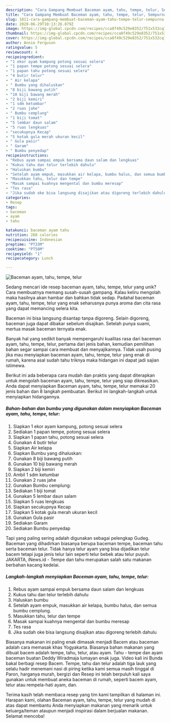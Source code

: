 ```yaml
---
description: "Cara Gampang Membuat Baceman ayam, tahu, tempe, telur, Sempurna"
title: "Cara Gampang Membuat Baceman ayam, tahu, tempe, telur, Sempurna"
slug: 1811-cara-gampang-membuat-baceman-ayam-tahu-tempe-telur-sempurna
date: 2020-06-29T10:13:26.879Z
image: https://img-global.cpcdn.com/recipes/cca8f49c529e8352/751x532cq70/baceman-ayam-tahu-tempe-telur-foto-resep-utama.jpg
thumbnail: https://img-global.cpcdn.com/recipes/cca8f49c529e8352/751x532cq70/baceman-ayam-tahu-tempe-telur-foto-resep-utama.jpg
cover: https://img-global.cpcdn.com/recipes/cca8f49c529e8352/751x532cq70/baceman-ayam-tahu-tempe-telur-foto-resep-utama.jpg
author: Annie Ferguson
ratingvalue: 5
reviewcount: 4
recipeingredient:
- "1 ekor ayam kampung potong sesuai selera"
- "1 papan tempe potong sesuai selera"
- "1 papan tahu potong sesuai selera"
- "4 butir telur"
- " Air kelapa"
- " Bumbu yang dihaluskan"
- "8 biji bawang putih"
- "10 biji bawang merah"
- "2 biji kemiri"
- "1 sdm ketumbar"
- "2 ruas jahe"
- " Bumbu cemplung"
- "1 biji tomat"
- "5 lembar daun salam"
- "5 ruas lengkuas"
- "secukupnya Kecap"
- "5 kotak gula merah ukuran kecil"
- " Gula pasir"
- " Garam"
- " Bumbu penyedap"
recipeinstructions:
- "Rebus ayam sampai empuk bersama daun salam dan lengkuas"
- "Kukus tahu dan telur terlebih dahulu"
- "Haluskan bumbu"
- "Setelah ayam empuk, masukkan air kelapa, bumbu halus, dan semua bumbu cemplung."
- "Masukkan tahu, telur dan tempe"
- "Masak sampai kuahnya mengental dan bumbu meresap"
- "Tes rasa"
- "Jika sudah oke bisa langsung disajikan atau digoreng terlebih dahulu"
categories:
- Resep
tags:
- baceman
- ayam
- tahu

katakunci: baceman ayam tahu 
nutrition: 268 calories
recipecuisine: Indonesian
preptime: "PT33M"
cooktime: "PT58M"
recipeyield: "1"
recipecategory: Lunch

---
```



![Baceman ayam, tahu, tempe, telur](https://img-global.cpcdn.com/recipes/cca8f49c529e8352/751x532cq70/baceman-ayam-tahu-tempe-telur-foto-resep-utama.jpg)

Sedang mencari ide resep baceman ayam, tahu, tempe, telur yang unik? Cara membuatnya memang susah-susah gampang. Kalau keliru mengolah maka hasilnya akan hambar dan bahkan tidak sedap. Padahal baceman ayam, tahu, tempe, telur yang enak seharusnya punya aroma dan cita rasa yang dapat memancing selera kita.

Baceman ini bisa langsung disantap tanpa digoreng. Selain digoreng, baceman juga dapat dibakar sebelum disajikan. Setelah punya suami, mertua masak baceman ternyata enak.

Banyak hal yang sedikit banyak mempengaruhi kualitas rasa dari baceman ayam, tahu, tempe, telur, pertama dari jenis bahan, kemudian pemilihan bahan segar sampai cara membuat dan menyajikannya. Tidak usah pusing jika mau menyiapkan baceman ayam, tahu, tempe, telur yang enak di rumah, karena asal sudah tahu triknya maka hidangan ini dapat jadi sajian istimewa.


Berikut ini ada beberapa cara mudah dan praktis yang dapat diterapkan untuk mengolah baceman ayam, tahu, tempe, telur yang siap dikreasikan. Anda dapat menyiapkan Baceman ayam, tahu, tempe, telur memakai 20 jenis bahan dan 8 langkah pembuatan. Berikut ini langkah-langkah untuk menyiapkan hidangannya.

<!--inarticleads1-->

##### Bahan-bahan dan bumbu yang digunakan dalam menyiapkan Baceman ayam, tahu, tempe, telur:

1. Siapkan 1 ekor ayam kampung, potong sesuai selera
1. Sediakan 1 papan tempe, potong sesuai selera
1. Siapkan 1 papan tahu, potong sesuai selera
1. Gunakan 4 butir telur
1. Siapkan  Air kelapa
1. Siapkan  Bumbu yang dihaluskan:
1. Gunakan 8 biji bawang putih
1. Gunakan 10 biji bawang merah
1. Siapkan 2 biji kemiri
1. Ambil 1 sdm ketumbar
1. Gunakan 2 ruas jahe
1. Gunakan  Bumbu cemplung:
1. Sediakan 1 biji tomat
1. Gunakan 5 lembar daun salam
1. Siapkan 5 ruas lengkuas
1. Siapkan secukupnya Kecap
1. Siapkan 5 kotak gula merah ukuran kecil
1. Gunakan  Gula pasir
1. Sediakan  Garam
1. Sediakan  Bumbu penyedap


Tapi yang paling sering adalah digunakan sebagai pelengkap Gudeg. Baceman yang dihadirkan biasanya berupa baceman tempe, baceman tahu serta baceman telur. Tidak hanya telur ayam yang bisa dijadikan telur bacem tetapi juga jenis telur lain seperti telur bebek atau telur puyuh. JAKARTA, iNews.id - Tempe dan tahu merupakan salah satu makanan berbahan kacang kedelai. 

<!--inarticleads2-->

##### Langkah-langkah menyiapkan Baceman ayam, tahu, tempe, telur:

1. Rebus ayam sampai empuk bersama daun salam dan lengkuas
1. Kukus tahu dan telur terlebih dahulu
1. Haluskan bumbu
1. Setelah ayam empuk, masukkan air kelapa, bumbu halus, dan semua bumbu cemplung.
1. Masukkan tahu, telur dan tempe
1. Masak sampai kuahnya mengental dan bumbu meresap
1. Tes rasa
1. Jika sudah oke bisa langsung disajikan atau digoreng terlebih dahulu


Biasanya makanan ini paling enak dimasak menjadi Bacem atau baceman adalah cara memasak khas Yogyakarta. Biasanya bahan makanan yang dibuat bacem adalah tempe, tahu, telur, atau ayam. Tahu - tempe dan ayam baceman buatan Deddy Wiradmaja lumayan enak juga. Video kali ini Bunda bakal berbagi resep Bacem. Tempe, tahu dan telur adalah tiga lauk yang selalu hadir menemani nasi di piring ketika kami semua masih tinggal di Paron, harganya murah, bergizi dan Resep ini telah berpuluh kali saya gunakan untuk membuat aneka baceman di rumah, seperti bacem ayam, telur atau rempela-hati ayam, dan. 

Terima kasih telah membaca resep yang tim kami tampilkan di halaman ini. Harapan kami, olahan Baceman ayam, tahu, tempe, telur yang mudah di atas dapat membantu Anda menyiapkan makanan yang menarik untuk keluarga/teman ataupun menjadi inspirasi dalam berjualan makanan. Selamat mencoba!
